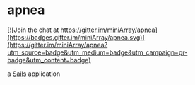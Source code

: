 # apnea

[![Join the chat at https://gitter.im/miniArray/apnea](https://badges.gitter.im/miniArray/apnea.svg)](https://gitter.im/miniArray/apnea?utm_source=badge&utm_medium=badge&utm_campaign=pr-badge&utm_content=badge)

a [Sails](http://sailsjs.org) application
